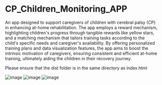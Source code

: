 # CP_Children_Monitoring_APP
An app designed to support caregivers of children with cerebral palsy (CP) in enhancing at-home rehabilitation. The app employs a reward mechanism, highlighting children's progress through tangible rewards like yellow stars, and a matching mechanism that tailors training tasks according to the child's specific needs and caregiver's availability. By offering personalized training plans and data visualization features, the app aims to boost the intrinsic motivation of caregivers, ensuring consistent and efficient at-home training, ultimately aiding the children in their recovery journey.

Please ensure that the dist folder is in the same directory as index.html

![image](https://github.com/user-attachments/assets/23de1c8f-d8e3-46b0-8b72-3cb665a38e6e)
![image](https://github.com/user-attachments/assets/92608f9d-5135-4fb7-be71-c247bd96ef6a)
![image](https://github.com/user-attachments/assets/ae1e25f5-0573-47f0-b48b-879addb00abb)



